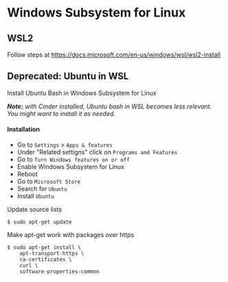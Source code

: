 # Windows Subsystem for Linux

## WSL2 

Follow steps at https://docs.microsoft.com/en-us/windows/wsl/wsl2-install

## Deprecated: Ubuntu in WSL
Install Ubuntu Bash in Windows Subsystem for Linux

___Note:__ with Cmder installed, Ubuntu bash in WSL becomes less relevant. You might want to install it as needed._

#### Installation

- Go to `Settings` > `Apps & features`
- Under "Related settigns" click on `Programs and Features`
- Go to `Turn Windows features on or off`
- Enable Windows Subsystem for Linux
- Reboot
- Go to `Microsoft Store`
- Search for `Ubuntu`
- Install `Ubuntu`

Update source lists

```
$ sudo apt-get update
```

Make apt-get work with packages over https

```
$ sudo apt-get install \
    apt-transport-https \
    ca-certificates \
    curl \
    software-properties-common
```
